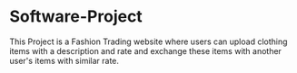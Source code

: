 # Software-Project
This Project is a Fashion Trading website where users can upload clothing items with a description and rate and exchange these items with another user's items with similar rate.
